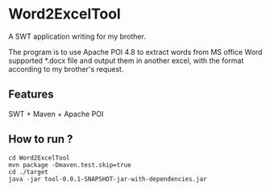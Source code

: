 # Word2ExcelTool
A SWT application writing for my brother.

The program is to use Apache POI 4.8 to extract words from MS office Word supported *.docx file and output them in  another excel,
with the format according to my brother's request.

## Features
SWT + Maven + Apache  POI


## How to run ?

```git clone https://github.com/chenxofhit/Word2ExcelTool.git
cd Word2ExcelTool
mvn package -Dmaven.test.skip=true
cd ./target
java -jar tool-0.0.1-SNAPSHOT-jar-with-dependencies.jar
```

